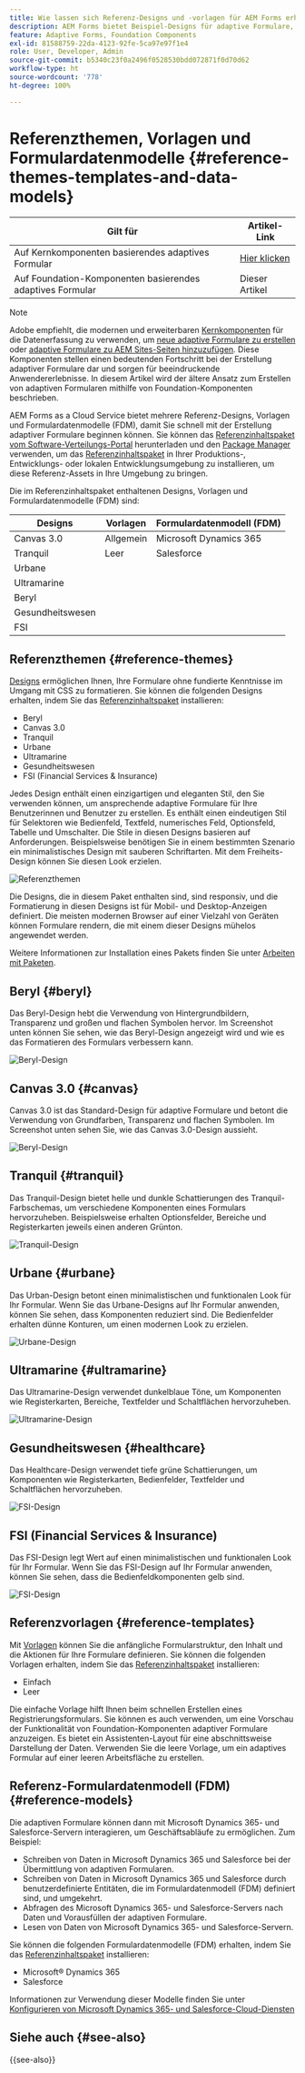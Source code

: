 ```yaml
---
title: Wie lassen sich Referenz-Designs und -vorlagen für AEM Forms erhalten?
description: AEM Forms bietet Beispiel-Designs für adaptive Formulare, Vorlagen und Formulardaten, damit Sie Vorlagen schneller erstellen können.
feature: Adaptive Forms, Foundation Components
exl-id: 81588759-22da-4123-92fe-5ca97e97f1e4
role: User, Developer, Admin
source-git-commit: b5340c23f0a2496f0528530bdd072871f0d70d62
workflow-type: ht
source-wordcount: '778'
ht-degree: 100%

---
```


# Referenzthemen, Vorlagen und Formulardatenmodelle {#reference-themes-templates-and-data-models}


| Gilt für | Artikel-Link |
| -------- | ---------------------------- |
| Auf Kernkomponenten basierendes adaptives Formular | [Hier klicken](https://experienceleague.adobe.com/docs/experience-manager-core-components/using/adaptive-forms/sample-themes-templates-form-data-models-core-components.html?lang=de) |
| Auf Foundation-Komponenten basierendes adaptives Formular | Dieser Artikel |

>[!NOTE]
>
> Adobe empfiehlt, die modernen und erweiterbaren [Kernkomponenten](https://experienceleague.adobe.com/docs/experience-manager-core-components/using/adaptive-forms/introduction.html?lang=de) für die Datenerfassung zu verwenden, um [neue adaptive Formulare zu erstellen](/help/forms/creating-adaptive-form-core-components.md) oder [adaptive Formulare zu AEM Sites-Seiten hinzuzufügen](/help/forms/create-or-add-an-adaptive-form-to-aem-sites-page.md). Diese Komponenten stellen einen bedeutenden Fortschritt bei der Erstellung adaptiver Formulare dar und sorgen für beeindruckende Anwendererlebnisse. In diesem Artikel wird der ältere Ansatz zum Erstellen von adaptiven Formularen mithilfe von Foundation-Komponenten beschrieben.

AEM Forms as a Cloud Service bietet mehrere Referenz-Designs, Vorlagen und Formulardatenmodelle (FDM), damit Sie schnell mit der Erstellung adaptiver Formulare beginnen können. Sie können das [Referenzinhaltspaket vom Software-Verteilungs-Portal](https://experience.adobe.com/#/downloads/content/software-distribution/en/aemcloud.html?package=/content/software-distribution/en/details.html/content/dam/aemcloud/public/aem-forms-reference-content.ui.content-2.1.0.zip) herunterladen und den [Package Manager](/help/implementing/developing/tools/package-manager.md) verwenden, um das [Referenzinhaltspaket](https://experience.adobe.com/#/downloads/content/software-distribution/en/aemcloud.html?package=/content/software-distribution/en/details.html/content/dam/aemcloud/public/aem-forms-reference-content.ui.content-2.1.0.zip) in Ihrer Produktions-, Entwicklungs- oder lokalen Entwicklungsumgebung zu installieren, um diese Referenz-Assets in Ihre Umgebung zu bringen.

Die im Referenzinhaltspaket enthaltenen Designs, Vorlagen und Formulardatenmodelle (FDM) sind:


| Designs | Vorlagen | Formulardatenmodell (FDM) |
---------|----------|---------
| Canvas 3.0 | Allgemein | Microsoft Dynamics 365 |
| Tranquil | Leer | Salesforce |
| Urbane |   |  |
| Ultramarine |  |  |
| Beryl |  |  |
| Gesundheitswesen |  |   |
| FSI |   |   |

## Referenzthemen {#reference-themes}

[Designs](/help/forms/themes.md) ermöglichen Ihnen, Ihre Formulare ohne fundierte Kenntnisse im Umgang mit CSS zu formatieren. Sie können die folgenden Designs erhalten, indem Sie das [Referenzinhaltspaket](https://experience.adobe.com/#/downloads/content/software-distribution/en/aemcloud.html?package=/content/software-distribution/en/details.html/content/dam/aemcloud/public/aem-forms-reference-content.ui.content-2.1.0.zip) installieren:

* Beryl
* Canvas 3.0
* Tranquil
* Urbane
* Ultramarine
* Gesundheitswesen
* FSI (Financial Services &amp; Insurance)

Jedes Design enthält einen einzigartigen und eleganten Stil, den Sie verwenden können, um ansprechende adaptive Formulare für Ihre Benutzerinnen und Benutzer zu erstellen. Es enthält einen eindeutigen Stil für Selektoren wie Bedienfeld, Textfeld, numerisches Feld, Optionsfeld, Tabelle und Umschalter. Die Stile in diesen Designs basieren auf Anforderungen. Beispielsweise benötigen Sie in einem bestimmten Szenario ein minimalistisches Design mit sauberen Schriftarten. Mit dem Freiheits-Design können Sie diesen Look erzielen.

![Referenzthemen](assets/ref-themes.png)

Die Designs, die in diesem Paket enthalten sind, sind responsiv, und die Formatierung in diesen Designs ist für Mobil- und Desktop-Anzeigen definiert. Die meisten modernen Browser auf einer Vielzahl von Geräten können Formulare rendern, die mit einem dieser Designs mühelos angewendet werden.

Weitere Informationen zur Installation eines Pakets finden Sie unter [Arbeiten mit Paketen](/help/implementing/developing/tools/package-manager.md).

## Beryl {#beryl}

Das Beryl-Design hebt die Verwendung von Hintergrundbildern, Transparenz und großen und flachen Symbolen hervor. Im Screenshot unten können Sie sehen, wie das Beryl-Design angezeigt wird und wie es das Formatieren des Formulars verbessern kann.

![Beryl-Design](assets/beryl.png)

## Canvas 3.0 {#canvas}

Canvas 3.0 ist das Standard-Design für adaptive Formulare und betont die Verwendung von Grundfarben, Transparenz und flachen Symbolen. Im Screenshot unten sehen Sie, wie das Canvas 3.0-Design aussieht.

![Beryl-Design](assets/canvas.png)


## Tranquil {#tranquil}

Das Tranquil-Design bietet helle und dunkle Schattierungen des Tranquil-Farbschemas, um verschiedene Komponenten eines Formulars hervorzuheben. Beispielsweise erhalten Optionsfelder, Bereiche und Registerkarten jeweils einen anderen Grünton.

![Tranquil-Design](assets/tranquil.png)


## Urbane {#urbane}

Das Urban-Design betont einen minimalistischen und funktionalen Look für Ihr Formular. Wenn Sie das Urbane-Designs auf Ihr Formular anwenden, können Sie sehen, dass Komponenten reduziert sind. Die Bedienfelder erhalten dünne Konturen, um einen modernen Look zu erzielen.

![Urbane-Design](assets/urbane.png)


## Ultramarine {#ultramarine}

Das Ultramarine-Design verwendet dunkelblaue Töne, um Komponenten wie Registerkarten, Bereiche, Textfelder und Schaltflächen hervorzuheben.

![Ultramarine-Design](assets/ultramarine.png)

## Gesundheitswesen {#healthcare}

Das Healthcare-Design verwendet tiefe grüne Schattierungen, um Komponenten wie Registerkarten, Bedienfelder, Textfelder und Schaltflächen hervorzuheben.

![FSI-Design](assets/healthcare.png)


## FSI (Financial Services &amp; Insurance)

Das FSI-Design legt Wert auf einen minimalistischen und funktionalen Look für Ihr Formular. Wenn Sie das FSI-Design auf Ihr Formular anwenden, können Sie sehen, dass die Bedienfeldkomponenten gelb sind.

![FSI-Design](assets/fsi.png)

## Referenzvorlagen {#reference-templates}


Mit [Vorlagen](/help/forms/themes.md) können Sie die anfängliche Formularstruktur, den Inhalt und die Aktionen für Ihre Formulare definieren. Sie können die folgenden Vorlagen erhalten, indem Sie das [Referenzinhaltspaket](https://experience.adobe.com/#/downloads/content/software-distribution/en/aemcloud.html?package=/content/software-distribution/en/details.html/content/dam/aemcloud/public/aem-forms-reference-content.ui.content-2.1.0.zip) installieren:

* Einfach
* Leer

Die einfache Vorlage hilft Ihnen beim schnellen Erstellen eines Registrierungsformulars. Sie können es auch verwenden, um eine Vorschau der Funktionalität von Foundation-Komponenten adaptiver Formulare anzuzeigen. Es bietet ein Assistenten-Layout für eine abschnittsweise Darstellung der Daten. Verwenden Sie die leere Vorlage, um ein adaptives Formular auf einer leeren Arbeitsfläche zu erstellen.


## Referenz-Formulardatenmodell (FDM) {#reference-models}

Die adaptiven Formulare können dann mit Microsoft Dynamics 365- und Salesforce-Servern interagieren, um Geschäftsabläufe zu ermöglichen. Zum Beispiel:

* Schreiben von Daten in Microsoft Dynamics 365 und Salesforce bei der Übermittlung von adaptiven Formularen.
* Schreiben von Daten in Microsoft Dynamics 365 und Salesforce durch benutzerdefinierte Entitäten, die im Formulardatenmodell (FDM) definiert sind, und umgekehrt.
* Abfragen des Microsoft Dynamics 365- und Salesforce-Servers nach Daten und Vorausfüllen der adaptiven Formulare.
* Lesen von Daten von Microsoft Dynamics 365- und Salesforce-Servern.

Sie können die folgenden Formulardatenmodelle (FDM) erhalten, indem Sie das [Referenzinhaltspaket](https://experience.adobe.com/#/downloads/content/software-distribution/en/aemcloud.html?package=/content/software-distribution/en/details.html/content/dam/aemcloud/public/aem-forms-reference-content.ui.content-2.1.0.zip) installieren:

* Microsoft® Dynamics 365
* Salesforce

Informationen zur Verwendung dieser Modelle finden Sie unter [Konfigurieren von Microsoft Dynamics 365- und Salesforce-Cloud-Diensten](https://experienceleague.adobe.com/docs/experience-manager-cloud-service/content/forms/integrate/use-form-data-model/configure-msdynamics-salesforce.html?lang=de#configure-dynamics-cloud-service)


## Siehe auch {#see-also}

{{see-also}}
